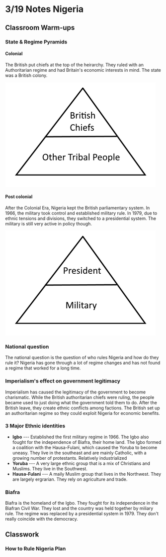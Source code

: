 # 3/19 Notes Nigeria

## Classroom Warm-ups
### State & Regime Pyramids
#### Colonial
The British put chiefs at the top of the heirarchy. They ruled with an Authoritarian regime and had Britain's economic interests in mind. The state was a British colony.

![cnp2](/assets/images/cnp2.png)

#### Post colonial
After the Colonial Era, Nigeria kept the British parliamentary system. In 1966, the military took control and established military rule. In 1979, due to ethnic tensions and divisions, they switched to a presidential system. The military is still very active in policy though.

![cnp](/assets/images/cnp.png)

### National question
The national question is the question of who rules Nigeria and how do they rule it? Nigeria has gone through a lot of regime changes and has not found a regime that worked for a long time.

### Imperialism's effect on government legitimacy
Imperialism has caused the legitimacy of the government to become charismatic. While the British authoritarian chiefs were ruling, the people became used to just doing what the government told them to do. After the British leave, they create ethnic conflicts among factions. The British set up an authoritarian regime so they could exploit Nigeria for economic benefits.

### 3 Major Ethnic identities
 - **Igbo** --- Established the first military regime in 1966. The Igbo also fought for the independence of Biafra, their home land. The Igbo formed a coalition with the Hausa-Fulani, which caused the Yoruba to become uneasy. They live in the southeast and are mainly Catholic, with a growing number of protestants. Relatively industrialized
 - **Yoruba** --- A very large ethnic group that is a mix of Christians and Muslims. They live in the Southwest.
 - **Hausa-Fulani** --- A maily Muslim group that lives in the Northwest. They are largely ergrarian. They rely on agriculture and trade.

### Biafra
Biafra is the homeland of the Igbo. They fought for its independence in the Biafran Civil War. They lost and the country was held together by miliary rule. The regime was replaced by a presidential system in 1979. They don't really coincide with the democracy.

## Classwork

### How to Rule Nigeria Plan
